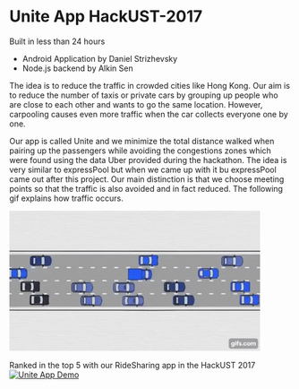 # Unite App HackUST-2017
Built in less than 24 hours
- Android Application by Daniel Strizhevsky
- Node.js backend by Alkin Sen 
    
The idea is to reduce the traffic in crowded cities like Hong Kong. Our aim is to reduce the number of taxis or private cars by grouping up people who are close to each other and wants to go the same location. However, carpooling causes even more traffic when the car collects everyone one by one.

Our app is called Unite and we minimize the total distance walked when pairing up the passengers while avoiding the congestions zones which were found using the data Uber provided during the hackathon. The idea is very similar to expressPool but when we came up with it bu expressPool came out after this project. Our main distinction is that we choose meeting points so that the traffic is also avoided and in fact reduced. The following gif explains how traffic occurs.

![](traffic.gif)

Ranked in the top 5 with our RideSharing app in the HackUST 2017
[![Unite App Demo](http://img.youtube.com/vi/HQm6IbXCl4M/0.jpg)](http://www.youtube.com/watch?v=HQm6IbXCl4M "HackUst Demo")
